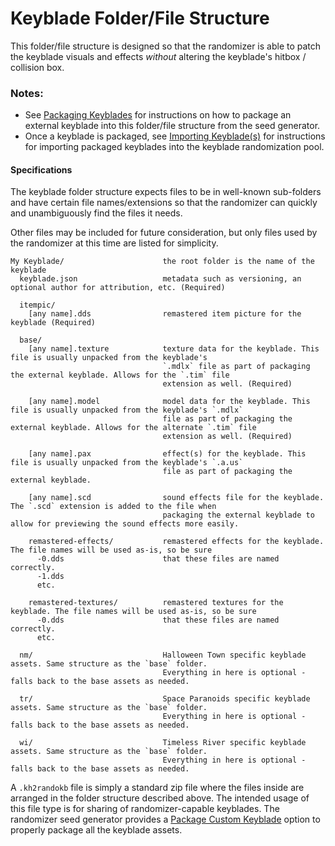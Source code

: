 # Keyblade Folder/File Structure

This folder/file structure is designed so that the randomizer is able to patch the keyblade visuals and
effects _without_ altering the keyblade's hitbox / collision box.

### Notes:

* See [Packaging Keyblades](../keyblades/index.md#packaging-keyblades) for instructions on how to package an external
  keyblade into this folder/file structure from the seed generator.
* Once a keyblade is packaged, see [Importing Keyblade(s)](../keyblades/index.md#importing-keyblades) for instructions
  for importing packaged keyblades into the keyblade randomization pool.

#### Specifications

The keyblade folder structure expects files to be in well-known sub-folders and have certain file names/extensions so
that the randomizer can quickly and unambiguously find the files it needs.

Other files may be included for future consideration, but only files used by the randomizer at this time are listed for
simplicity.

```
My Keyblade/                      the root folder is the name of the keyblade
  keyblade.json                   metadata such as versioning, an optional author for attribution, etc. (Required)

  itempic/
    [any name].dds                remastered item picture for the keyblade (Required)

  base/
    [any name].texture            texture data for the keyblade. This file is usually unpacked from the keyblade's
                                  `.mdlx` file as part of packaging the external keyblade. Allows for the `.tim` file
                                  extension as well. (Required)

    [any name].model              model data for the keyblade. This file is usually unpacked from the keyblade's `.mdlx`
                                  file as part of packaging the external keyblade. Allows for the alternate `.tim` file
                                  extension as well. (Required)

    [any name].pax                effect(s) for the keyblade. This file is usually unpacked from the keyblade's `.a.us`
                                  file as part of packaging the external keyblade.

    [any name].scd                sound effects file for the keyblade. The `.scd` extension is added to the file when
                                  packaging the external keyblade to allow for previewing the sound effects more easily.

    remastered-effects/           remastered effects for the keyblade. The file names will be used as-is, so be sure
      -0.dds                      that these files are named correctly.
      -1.dds
      etc.

    remastered-textures/          remastered textures for the keyblade. The file names will be used as-is, so be sure
      -0.dds                      that these files are named correctly.
      etc.

  nm/                             Halloween Town specific keyblade assets. Same structure as the `base` folder.
                                  Everything in here is optional - falls back to the base assets as needed.

  tr/                             Space Paranoids specific keyblade assets. Same structure as the `base` folder.
                                  Everything in here is optional - falls back to the base assets as needed.

  wi/                             Timeless River specific keyblade assets. Same structure as the `base` folder.
                                  Everything in here is optional - falls back to the base assets as needed.
```

A `.kh2randokb` file is simply a standard zip file where the files inside are arranged in the folder structure described
above. The intended usage of this file type is for sharing of randomizer-capable keyblades. The randomizer seed
generator provides a [Package Custom Keyblade](../keyblades/index.md#packaging-keyblades) option to properly package all
the keyblade assets.

